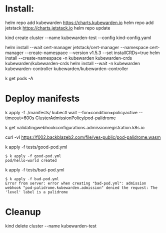# Install:
helm repo add kubewarden https://charts.kubewarden.io
helm repo add jetstack https://charts.jetstack.io
helm repo update

kind create cluster --name kubewarden-test --config kind-config.yaml

helm install --wait cert-manager jetstack/cert-manager --namespace cert-manager --create-namespace --version v1.5.3 --set installCRDs=true
helm install --create-namespace -n kubewarden kubewarden-crds kubewarden/kubewarden-crds
helm install --wait -n kubewarden kubewarden-controller kubewarden/kubewarden-controller

k get pods -A

# Deploy manifests
k apply -f ./manifests/
kubectl wait --for=condition=policyactive --timeout=600s ClusterAdmissionPolicy/pod-palidrome

k get validatingwebhookconfigurations.admissionregistration.k8s.io

curl -vI https://f002.backblazeb2.com/file/ves-public/pod-palidrome.wasm

k apply -f tests/good-pod.yml
```
$ k apply -f good-pod.yml 
pod/hello-world created
```
k apply -f tests/bad-pod.yml
```
$ k apply -f bad-pod.yml 
Error from server: error when creating "bad-pod.yml": admission webhook "pod-palidrome.kubewarden.admission" denied the request: The 'level' label is a palidrome
```

# Cleanup
kind delete cluster --name kubewarden-test
    

